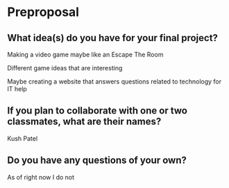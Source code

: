 # Preproposal

## What idea(s) do you have for your final project?

Making a video game maybe like an Escape The Room

Different game ideas that are interesting

Maybe creating a website that answers questions related to technology for IT help

## If you plan to collaborate with one or two classmates, what are their names?

Kush Patel

## Do you have any questions of your own?

As of right now I do not 